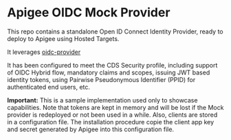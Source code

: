 # Apigee OIDC Mock Provider

This repo contains a standalone Open ID Connect Identity Provider, ready to deploy to Apigee using Hosted Targets.

It leverages [oidc-provider](https://github.com/panva/node-oidc-provider)

It has been configured to meet the CDS Security profile, including support of OIDC Hybrid  flow, mandatory claims and scopes, issuing JWT based identity tokens, using Pairwise Pseudonymous Identifier (PPID) for authenticated end users, etc.

**Important:** This is a sample implementation used only to showcase capabilities. Note that tokens are kept in memory and will be lost if the Mock provider is redeployed or not been used in a while. Also, clients are stored in a configuration file. The installation procedure copie the client app key and secret generated by Apigee into this configuration file.


